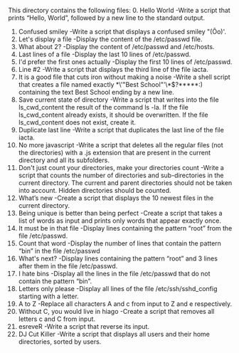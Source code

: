 This directory contains the following files:
0. Hello World -Write a script that prints “Hello, World”, followed by a new line to the standard output. 
1. Confused smiley -Write a script that displays a confused smiley "(Ôo)'. 
2. Let's display a file -Display the content of the /etc/passwd file. 
3. What about 2? -Display the content of /etc/passwd and /etc/hosts.
4. Last lines of a file -Display the last 10 lines of /etc/passwd.
5. I'd prefer the first ones actually -Display the first 10 lines of /etc/passwd. 
6. Line #2 -Write a script that displays the third line of the file iacta.
7. It is a good file that cuts iron without making a noise -Write a shell script that creates a file named exactly \*\\'"Best School"\'\\*$\?\*\*\*\*\*:) containing the text Best School ending by a new line.
8. Save current state of directory -Write a script that writes into the file ls_cwd_content the result of the command ls -la. If the file ls_cwd_content already exists, it should be overwritten. If the file ls_cwd_content does not exist, create it.
9. Duplicate last line -Write a script that duplicates the last line of the file iacta. 
10. No more javascript -Write a script that deletes all the regular files (not the directories) with a .js extension that are present in the current directory and all its subfolders.
11. Don't just count your directories, make your directories count -Write a script that counts the number of directories and sub-directories in the current directory.
The current and parent directories should not be taken into account.
Hidden directories should be counted.
12. What’s new -Create a script that displays the 10 newest files in the current directory.
13. Being unique is better than being perfect -Create a script that takes a list of words as input and prints only words that appear exactly once.
14. It must be in that file -Display lines containing the pattern “root” from the file /etc/passwd.
15. Count that word -Display the number of lines that contain the pattern “bin” in the file /etc/passwd
16. What's next? -Display lines containing the pattern “root” and 3 lines after them in the file /etc/passwd.
17. I hate bins -Display all the lines in the file /etc/passwd that do not contain the pattern “bin”.
18. Letters only please -Display all lines of the file /etc/ssh/sshd_config starting with a letter.
19. A to Z -Replace all characters A and c from input to Z and e respectively.
20. Without C, you would live in hiago -Create a script that removes all letters c and C from input.
21. esreveR -Write a script that reverse its input.
22. DJ Cut Killer -Write a script that displays all users and their home directories, sorted by users.   
